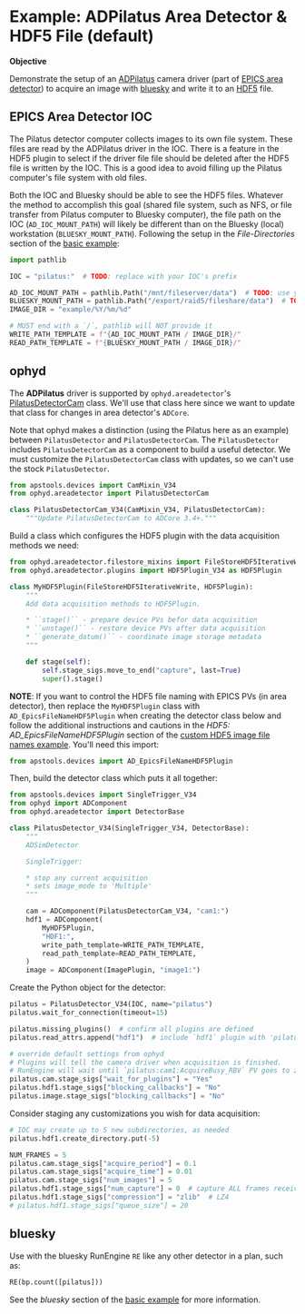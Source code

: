 # Example: ADPilatus Area Detector & HDF5 File (default)

**Objective**

Demonstrate the setup of an
[ADPilatus](https://github.com/areaDetector/ADPilatus) camera driver
(part of [EPICS area detector](https://areadetector.github.io/master/index.html))
to acquire an image with [bluesky](https://blueskyproject.io/) and write it to an [HDF5](https://www.hdfgroup.org/solutions/hdf5) file.

## EPICS Area Detector IOC

The Pilatus detector computer collects images to its own file system.  These
files are read by the ADPilatus driver in the IOC.  There is a feature in the
HDF5 plugin to select if the driver file file should be deleted after the HDF5
file is written by the IOC.  This is a good idea to avoid filling up the Pilatus
computer's file system with old files.

Both the IOC and Bluesky should be able to see the HDF5 files.  Whatever the
method to accomplish this goal (shared file system, such as NFS, or file
transfer from Pilatus computer to Bluesky computer), the file path on the IOC
(`AD_IOC_MOUNT_PATH`) will likely be different than on the Bluesky (local)
workstation (`BLUESKY_MOUNT_PATH`).  Following the setup in the *File-Directories*
section of the [basic example](_ad_adsim_hdf5_basic.ipynb):

```py
import pathlib

IOC = "pilatus:"  # TODO: replace with your IOC's prefix

AD_IOC_MOUNT_PATH = pathlib.Path("/mnt/fileserver/data")  # TODO: use yours
BLUESKY_MOUNT_PATH = pathlib.Path("/export/raid5/fileshare/data")  # TODO: use yours
IMAGE_DIR = "example/%Y/%m/%d"

# MUST end with a `/`, pathlib will NOT provide it
WRITE_PATH_TEMPLATE = f"{AD_IOC_MOUNT_PATH / IMAGE_DIR}/"
READ_PATH_TEMPLATE = f"{BLUESKY_MOUNT_PATH / IMAGE_DIR}/"
```

## ophyd

The **ADPilatus** driver is supported by `ophyd.areadetector`'s
[PilatusDetectorCam](https://blueskyproject.io/ophyd/generated/ophyd.areadetector.cam.PilatusDetectorCam.html)
class.  We'll use that class here since we want to update that class for changes
in area detector's `ADCore`.

Note that ophyd makes a distinction (using the Pilatus here as an
example) between `PilatusDetector` and `PilatusDetectorCam`.  The `PilatusDetector` includes `PilatusDetectorCam` as a component to build a useful detector.  We must customize the `PilatusDetectorCam` class with updates, so we can't use the stock `PilatusDetector`.

```py
from apstools.devices import CamMixin_V34
from ophyd.areadetector import PilatusDetectorCam

class PilatusDetectorCam_V34(CamMixin_V34, PilatusDetectorCam):
    """Update PilatusDetectorCam to ADCore 3.4+."""
```

Build a class which configures the HDF5 plugin with the data acquisition methods we need:

```py
from ophyd.areadetector.filestore_mixins import FileStoreHDF5IterativeWrite
from ophyd.areadetector.plugins import HDF5Plugin_V34 as HDF5Plugin

class MyHDF5Plugin(FileStoreHDF5IterativeWrite, HDF5Plugin):
    """
    Add data acquisition methods to HDF5Plugin.

    * ``stage()`` - prepare device PVs befor data acquisition
    * ``unstage()`` - restore device PVs after data acquisition
    * ``generate_datum()`` - coordinate image storage metadata
    """

    def stage(self):
        self.stage_sigs.move_to_end("capture", last=True)
        super().stage()
```

**NOTE**: If you want to control the HDF5 file naming with EPICS PVs (in area
detector), then replace the `MyHDF5Plugin` class with `AD_EpicsFileNameHDF5Plugin`
when creating the detector class below and follow the additional instructions
and cautions in the *HDF5: AD_EpicsFileNameHDF5Plugin* section of the [custom
HDF5 image file names example](./_ad_adsim_hdf5_custom_names.ipynb). You'll need
this import:

```py
from apstools.devices import AD_EpicsFileNameHDF5Plugin
```

Then, build the detector class which puts it all together:

```py
from apstools.devices import SingleTrigger_V34
from ophyd import ADComponent
from ophyd.areadetector import DetectorBase

class PilatusDetector_V34(SingleTrigger_V34, DetectorBase):
    """
    ADSimDetector

    SingleTrigger:

    * stop any current acquisition
    * sets image_mode to 'Multiple'
    """

    cam = ADComponent(PilatusDetectorCam_V34, "cam1:")
    hdf1 = ADComponent(
        MyHDF5Plugin,
        "HDF1:",
        write_path_template=WRITE_PATH_TEMPLATE,
        read_path_template=READ_PATH_TEMPLATE,
    )
    image = ADComponent(ImagePlugin, "image1:")
```

Create the Python object for the detector:

```py
pilatus = PilatusDetector_V34(IOC, name="pilatus")
pilatus.wait_for_connection(timeout=15)

pilatus.missing_plugins()  # confirm all plugins are defined
pilatus.read_attrs.append("hdf1")  # include `hdf1` plugin with 'pilatus.read()'

# override default settings from ophyd
# Plugins will tell the camera driver when acquisition is finished.
# RunEngine will wait until `pilatus:cam1:AcquireBusy_RBV` PV goes to zero.
pilatus.cam.stage_sigs["wait_for_plugins"] = "Yes"
pilatus.hdf1.stage_sigs["blocking_callbacks"] = "No"
pilatus.image.stage_sigs["blocking_callbacks"] = "No"
```

Consider staging any customizations you wish for data acquisition:

```py
# IOC may create up to 5 new subdirectories, as needed
pilatus.hdf1.create_directory.put(-5)

NUM_FRAMES = 5
pilatus.cam.stage_sigs["acquire_period"] = 0.1
pilatus.cam.stage_sigs["acquire_time"] = 0.01
pilatus.cam.stage_sigs["num_images"] = 5
pilatus.hdf1.stage_sigs["num_capture"] = 0  # capture ALL frames received
pilatus.hdf1.stage_sigs["compression"] = "zlib"  # LZ4
# pilatus.hdf1.stage_sigs["queue_size"] = 20
```

## bluesky

Use with the bluesky RunEngine `RE` like any other detector in a plan, such as:

```py
RE(bp.count([pilatus]))
```

See the *bluesky* section of the 
[basic example](_ad_adsim_hdf5_basic.ipynb) for
more information.
